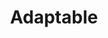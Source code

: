 ---
title: Adaptable
definition: 'The ability for a system to be personalized based on user input. Adaptability is one of two types of personalization on the spectrum of adaptation, along with adaptivity.'
sources: 
- sourceurl: https://citeseerx.ist.psu.edu/document?repid=rep1&type=pdf&doi=c942f84f37c0b2b548e5e189c267e066701fc285
perspectives:
- meaning: a system that can be personalized, with user input. Unlike with solely-adaptive systems, the user is able to make changes to the system.
  role: user interface designer
---